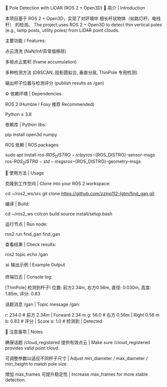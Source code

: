 🚀 Pole Detection with LiDAR (ROS 2 + Open3D)
📌 简介 | Introduction

本项目基于 ROS 2 + Open3D，实现了对环境中 细长杆状物体（如路灯杆、电线杆） 的检测。
The project uses ROS 2 + Open3D to detect thin vertical poles (e.g., lamp posts, utility poles) from LiDAR point clouds.

主要功能 / Features:

点云清洗 (NaN/Inf/异常值移除)

多帧点云累积 (frame accumulation)

多种检测方法 (DBSCAN, 投影圆拟合, 垂直分层, ThinPole 专用检测)

输出杆子位置与检测评分 (publish results as /gan)

⚙️ 依赖环境 | Dependencies

ROS 2 (Humble / Foxy 推荐 Recommended)

Python ≥ 3.8

依赖库 | Python libs:

pip install open3d numpy


ROS 依赖 | ROS packages:

sudo apt install ros-${ROS_DISTRO}-rclpy ros-${ROS_DISTRO}-sensor-msgs \
                 ros-${ROS_DISTRO}-std-msgs ros-${ROS_DISTRO}-geometry-msgs

🚀 使用方法 | Usage

克隆到工作空间 | Clone into your ROS 2 workspace:

cd ~/ros2_ws/src
git clone https://github.com/zzjnp112-lgtm/find_gan.git


编译 | Build:

cd ~/ros2_ws
colcon build
source install/setup.bash


运行节点 | Run node:

ros2 run find_gan find_gan


查看结果 | Check results:

ros2 topic echo /gan

📊 输出示例 | Example Output

终端日志 | Console log:

[ThinPole] 检测到杆子! 位置: 前方2.34m, 右方0.56m, 直径: 0.030m, 高度: 1.85m, 评分: 0.83


话题消息 /gan | Topic message /gan:

r: 234.0     # 前方 2.34m | Forward 2.34 m
g: 56.0      # 右方 0.56m | Right 0.56 m
b: 0.83      # 评分 | Score
a: 1.0       # 检测到 | Detected

📝 注意事项 | Notes

确保话题 /cloud_registered 提供有效点云 | Make sure /cloud_registered provides valid point cloud.

可调整参数以适应不同杆子尺寸 | Adjust min_diameter / max_diameter / min_height to match pole size.

增加 max_frames 可提升稳定性 | Increase max_frames for more stable detection.
